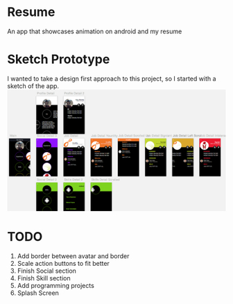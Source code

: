 Resume
======
An app that showcases animation on android and my resume

Sketch Prototype
================
I wanted to take a design first approach to this project, so I started with a sketch of the app.
![](Sketch.png)

TODO
====
1. Add border between avatar and border
1. Scale action buttons to fit better
1. Finish Social section
1. Finish Skill section
1. Add programming projects
1. Splash Screen

